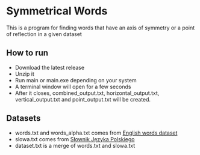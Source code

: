 # Symmetrical Words

This is a program for finding words that have an axis of symmetry or a point of reflection in a given dataset

## How to run

- Download the latest release
- Unzip it
- Run main or main.exe depending on your system
- A terminal window will open for a few seconds
- After it closes, combined_output.txt, horizontal_output.txt, vertical_output.txt and point_output.txt will be created.

## Datasets

- words.txt and words_alpha.txt comes from [English words dataset](https://github.com/dwyl/english-words)
- slowa.txt comes from [Słownik Języka Polskiego](https://sjp.pl/sl/odmiany/)
- dataset.txt is a merge of words.txt and slowa.txt
